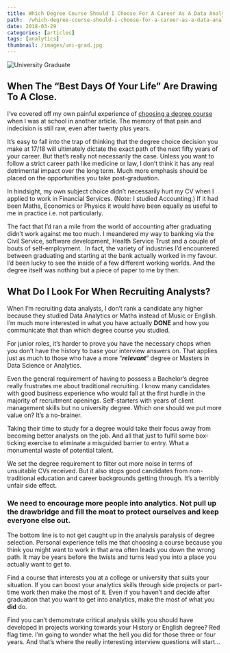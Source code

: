 ```yaml
---
title: Which Degree Course Should I Choose For A Career As A Data Analyst?
path:  /which-degree-course-should-i-choose-for-a-career-as-a-data-analyst
date: 2018-03-29
categories: [articles]
tags: [analytics]
thumbnail: /images/uni-grad.jpg
---
```

![University Graduate](/images/uni-grad.jpg)

## When The &#8220;Best Days Of Your Life&#8221; Are Drawing To A Close.

I’ve covered off my own painful experience of [choosing a degree course][1] when I was at school in another article. The memory of that pain and indecision is still raw, even after twenty plus years.

It’s easy to fall into the trap of thinking that the degree choice decision you make at 17/18 will ultimately dictate the exact path of the next fifty years of your career. But that’s really not necessarily the case. Unless you want to follow a strict career path like medicine or law, I don’t think it has any real detrimental impact over the long term. Much more emphasis should be placed on the opportunities you take post-graduation.

In hindsight, my own subject choice didn’t necessarily hurt my CV when I applied to work in Financial Services. (Note: I studied Accounting.) If it had been Maths, Economics or Physics it would have been equally as useful to me in practice i.e. not particularly.

The fact that I’d ran a mile from the world of accounting after graduating didn’t work against me too much. I meandered my way to banking via the Civil Service, software development, Health Service Trust and a couple of bouts of self-employment.  In fact, the variety of industries I’d encountered between graduating and starting at the bank actually worked in my favour. I’d been lucky to see the inside of a few different working worlds. And the degree itself was nothing but a piece of paper to me by then.

## What Do I Look For When Recruiting Analysts?

When I&#8217;m recruiting data analysts, I don’t rank a candidate any higher because they studied Data Analytics or Maths instead of Music or English. I’m much more interested in what you have actually **DONE** and how you communicate that than which degree course you studied.

For junior roles, it’s harder to prove you have the necessary chops when you don’t have the history to base your interview answers on. That applies just as much to those who have a more “_**relevant**_” degree or Masters in Data Science or Analytics.

Even the general requirement of having to possess a Bachelor’s degree really frustrates me about traditional recruiting. I know many candidates with good business experience who would fall at the first hurdle in the majority of recruitment openings. Self-starters with years of client management skills but no university degree. Which one should we put more value on? It&#8217;s a no-brainer.

Taking their time to study for a degree would take their focus away from becoming better analysts on the job. And all that just to fulfil some box-ticking exercise to eliminate a misguided barrier to entry. What a monumental waste of potential talent.

We set the degree requirement to filter out more noise in terms of unsuitable CVs received. But it also stops good candidates from non-traditional education and career backgrounds getting through. It&#8217;s a terribly unfair side effect.

### We need to encourage more people into analytics. Not pull up the drawbridge and fill the moat to protect ourselves and keep everyone else out.

The bottom line is to not get caught up in the analysis paralysis of degree selection. Personal experience tells me that choosing a course because you think you might want to work in that area often leads you down the wrong path. It may be years before the twists and turns lead you into a place you actually want to get to.

Find a course that interests you at a college or university that suits your situation. If you can boost your analytics skills through side projects or part-time work then make the most of it. Even if you haven’t and decide after graduation that you want to get into analytics, make the most of what you **did** do.

Find you can’t demonstrate critical analysis skills you should have developed in projects working towards your History or English degree? Red flag time. I’m going to wonder what the hell you did for those three or four years. And that’s where the really interesting interview questions will start…

 [1]: https://alanhylands.com/should-i-feel-nervous-that-the-data-world-is-changing-at-a-faster-and-faster-pace-and-i-cant-keep-up/